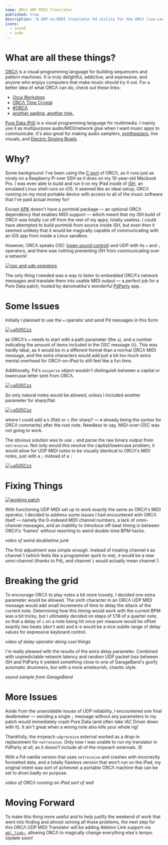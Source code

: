 ```yaml
---
name: ORCΛ UDP MIDI Translator
published: true
description: "A UDP-to-MIDI translator Pd utility for the ORCΛ live-coding environment"
icons:
  - sound
  - code
---
```

# What are all these things?

[ORCΛ](https://github.com/hundredrabbits/Orca) is a visual programming language for building sequencers and pattern machines. It is truly delightful, addictive, and expressive, and anyone who enjoys computers that make music should try it out. For a better idea of what ORCΛ can do, check out these links:
- [Orca Workshop](https://www.youtube.com/watch?v=WIzI_PSBw6o)
- [ORCΛ Time Crystal](https://www.youtube.com/watch?v=w9do-qFNAmQ)
- [#ORCΛ](https://twitter.com/search?q=ORC%CE%9B&src=typed_query)
- [another sapling, another tree.](https://twitter.com/Johannes_Knop/status/1220113861451427842?s=20)

[Pure Data (Pd)](http://puredata.info/) is a visual programming language for multimedia. I mainly use it as multipurpose audio/MIDI/network glue when I want music apps to communicate. It's also great for making audio samplers, [synthesizers](https://www.automatonism.com/), live visuals, and [Electric Singing Bowls](electric-singing-bowl).

# Why?

Some background: I've been using the [C port](https://github.com/hundredrabbits/Orca-c) of ORCΛ, as it runs just as nicely on a Raspberry Pi over SSH as it does on my 10-year-old Macbook Pro. I was even able to build and run it on my iPad inside of [iSH](https://ish.app/), an emulated Linux shell runs on iOS. It seemed like an ideal setup; ORCΛ running on my most portable device with access to all of the music software that I've paid actual money for!

Except [APK](https://wiki.alpinelinux.org/wiki/Alpine_Linux_package_management) doesn't have a portmidi package — an optional ORCΛ dependency that enables MIDI support — which meant that my iSH build of ORCΛ was totally cut off from the rest of my apps; totally useless. I could have attempted to build portmidi from source inside iSH, but even then it seemed unlikely that it would be magically capable of communicating with an iOS app from inside a Linux sandbox.

However, ORCΛ speaks OSC ([open sound control](https://en.wikipedia.org/wiki/Open_Sound_Control)) and UDP with its ```=``` and ```;``` operators, and there was nothing preventing iSH from communicating over a network!

[![osc and udp operators](../assets/images/tools/orca-udp-midi/osc-udp-operators.png)](../assets/images/tools/orca-udp-midi/osc-udp-operators.png)

The only thing I needed was a way to listen to embedded ORCΛ's network messages and translate them into usable MIDI output — a perfect job for a Pure Data patch, hosted by danomatika's wonderful [PdParty](https://github.com/danomatika/PdParty) app.

# Some Issues

Initially I planned to use the ```=``` operator and send Pd messages in this form:

[![=a505Czz](../assets/images/tools/orca-udp-midi/osc-issue-1.png)](../assets/images/tools/orca-udp-midi/osc-issue-1.png)

as ORCΛ's ```=``` needs to start with a path parameter (the ```a```), and a number indicating the amount of items included in the OSC message (```5```). This was hardly ideal, as it would be in a different format than a normal ORCΛ MIDI message, and the extra characters would add just a bit too much extra mental overhead for ORCΛ-on-iPad to still feel like a fun time.

Additionally, Pd's ```oscparse``` object wouldn't distinguish between a capital or lowercase letter sent from ORCΛ. 

[![=a505Czz](../assets/images/tools/orca-udp-midi/osc-issue-2.png)](../assets/images/tools/orca-udp-midi/osc-issue-2.png)

So only natural notes would be allowed, unless I included another parameter for sharp/flat:

[![=a505Czz](../assets/images/tools/orca-udp-midi/osc-issue-3.png)](../assets/images/tools/orca-udp-midi/osc-issue-3.png)

where I could add  a ```b``` (flat) or ```s``` (for sharp? — ```#``` already being the syntax for ORCΛ comments) after the root note. Needless to say, MIDI-over-OSC was not going to work.

The obvious solution was to use ```;``` and parse the raw binary output from ```netreceive```. Not only would this resolve the capital/lowercase problem, it would allow for UDP MIDI notes to be visually identical to ORCΛ's MIDI notes, just with a ```;``` instead of a ```:```

[![=a505Czz](../assets/images/tools/orca-udp-midi/osc-issue-4.png)](../assets/images/tools/orca-udp-midi/osc-issue-4.png)

# Fixing Things

[![working patch](../assets/images/tools/orca-udp-midi/udp-fixing-1.png)](../assets/images/tools/orca-udp-midi/udp-fixing-1.png)

With functioning UDP MIDI set up to work exactly the same as ORCΛ's MIDI operator, I decided to address some issues I had encountered with ORCΛ itself — namely the 0-indexed MIDI channel numbers, a lack of omni-channel messages, and an inability to introduce off-beat timing in between ORCΛ's 'frames' without resorting to weird double-time BPM hacks.

_video of weird doubletime junk_

The first adjustment was simple enough. Instead of treating channel ```0``` as channel 1 (which feels like a programmer quirk to me), ```0``` would be a new omni channel (thanks to Pd), and channel ```1``` would actually mean channel 1.

# Breaking the grid

To encourage ORCΛ to play notes a bit more loosely, I decided one extra parameter would be allowed. The sixth character in an ORCΛ UDP MIDI message would add small increments of time to delay the attack of the current note. Determining how this timing would work with the current BPM  was a bit tricky, but I ultimately decided on steps of 1/18 of a quarter note, so that a delay of ```z``` on a note being hit once per measure would be offset exactly two beats (don't ask) and ```0–9``` would be a nice subtle range of delay values for expressive keyboard control.

_video of delay operator doing cool things_

I'm really pleased with the results of the extra delay parameter. Combined with unpredictable network latency and random UDP packet loss between iSH and PdParty it yielded something close to one of GarageBand's goofy automatic drummers, but with a more ameteurish, chaotic style.

_sound sample from GarageBand_

# More Issues

Aside from the unavoidable issues of UDP reliability, I encountered one final dealbreaker — sending a single ```;``` message without any parameters to my patch would immediately crash Pure Data (and often take IAC Driver down with it). It ain't great when a wrong note also kills your whole rig!

Thankfully, the mrpeach ```udpreceive``` external worked as a drop-in replacement for ```netreceive```. Only now I was unable to run my translator in PdParty at all, as it doesn't include all of the mrpeach externals. 😞

With a Pd-vanilla version that uses ```netreceive``` and crashes with incorrectly formatted data, and a totally flawless version that won't run on the iPad, my original intent was sort of achieved: a portable ORCΛ machine that can be set to drum badly on purpose.

_video of ORCΛ running on iPad sort of well_

# Moving Forward

To make this thing more useful and to help justify the weekend of work that went into finding and almost solving all these problems, the next step for this ORCΛ UDP MIDI Translator will be adding Ableton Link support via [```abl_link~```](https://github.com/libpd/abl_link), allowing ORCΛ to magically change everything else's tempo. Update soon!
